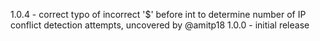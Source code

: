 1.0.4 - correct typo of incorrect '$' before int to determine number of IP conflict detection attempts, uncovered by @amitp18
1.0.0 - initial release